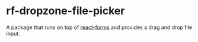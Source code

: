 # rf-dropzone-file-picker
A package that runs on top of [react-forms](https://github.com/mithyalabs/ml-react-forms) and provides a drag and drop file input.
